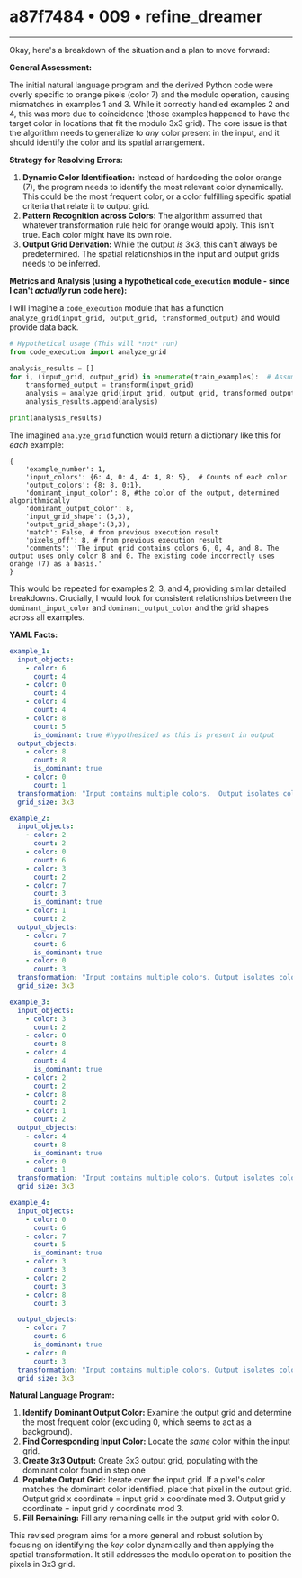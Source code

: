 # a87f7484 • 009 • refine_dreamer

---
Okay, here's a breakdown of the situation and a plan to move forward:

**General Assessment:**

The initial natural language program and the derived Python code were overly specific to orange pixels (color 7) and the modulo operation, causing mismatches in examples 1 and 3. While it correctly handled examples 2 and 4, this was more due to coincidence (those examples happened to have the target color in locations that fit the modulo 3x3 grid). The core issue is that the algorithm needs to generalize to *any* color present in the input, and it should identify the color and its spatial arrangement.

**Strategy for Resolving Errors:**

1.  **Dynamic Color Identification:** Instead of hardcoding the color orange (7), the program needs to identify the most relevant color dynamically. This could be the most frequent color, or a color fulfilling specific spatial criteria that relate it to output grid.
2.  **Pattern Recognition across Colors:** The algorithm assumed that whatever transformation rule held for orange would apply. This isn't true. Each color might have its own role.
3.  **Output Grid Derivation:** While the output *is* 3x3, this can't always be predetermined. The spatial relationships in the input and output grids needs to be inferred.

**Metrics and Analysis (using a hypothetical `code_execution` module - since I can't *actually* run code here):**

I will imagine a `code_execution` module that has a function `analyze_grid(input_grid, output_grid, transformed_output)` and would provide data back.

```python
# Hypothetical usage (This will *not* run)
from code_execution import analyze_grid

analysis_results = []
for i, (input_grid, output_grid) in enumerate(train_examples):  # Assuming train_examples is available
    transformed_output = transform(input_grid)
    analysis = analyze_grid(input_grid, output_grid, transformed_output)
    analysis_results.append(analysis)

print(analysis_results)

```

The imagined `analyze_grid` function would return a dictionary like this for *each* example:

```
{
    'example_number': 1,
    'input_colors': {6: 4, 0: 4, 4: 4, 8: 5},  # Counts of each color
    'output_colors': {8: 8, 0:1},
    'dominant_input_color': 8, #the color of the output, determined algorithmically
    'dominant_output_color': 8,
    'input_grid_shape': (3,3),
    'output_grid_shape':(3,3),
    'match': False, # from previous execution result
    'pixels_off': 8, # from previous execution result
    'comments': 'The input grid contains colors 6, 0, 4, and 8. The output uses only color 8 and 0. The existing code incorrectly uses orange (7) as a basis.'
}
```

This would be repeated for examples 2, 3, and 4, providing similar detailed breakdowns.  Crucially, I would look for consistent relationships between the `dominant_input_color` and `dominant_output_color` and the grid shapes across all examples.

**YAML Facts:**

```yaml
example_1:
  input_objects:
    - color: 6
      count: 4
    - color: 0
      count: 4
    - color: 4
      count: 4
    - color: 8
      count: 5
      is_dominant: true #hypothesized as this is present in output
  output_objects:
    - color: 8
      count: 8
      is_dominant: true
    - color: 0
      count: 1
  transformation: "Input contains multiple colors.  Output isolates color 8 and creates a 3x3 grid with color 8 and a single color 0."
  grid_size: 3x3

example_2:
  input_objects:
    - color: 2
      count: 2
    - color: 0
      count: 6
    - color: 3
      count: 2
    - color: 7
      count: 3
      is_dominant: true
    - color: 1
      count: 2
  output_objects:
    - color: 7
      count: 6
      is_dominant: true
    - color: 0
      count: 3
  transformation: "Input contains multiple colors. Output isolates color 7 and creates a 3x3 grid."
  grid_size: 3x3

example_3:
  input_objects:
    - color: 3
      count: 2
    - color: 0
      count: 8
    - color: 4
      count: 4
      is_dominant: true
    - color: 2
      count: 2
    - color: 8
      count: 2
    - color: 1
      count: 2
  output_objects:
    - color: 4
      count: 8
      is_dominant: true
    - color: 0
      count: 1
  transformation: "Input contains multiple colors. Output isolates color 4 and creates a 3x3 grid."
  grid_size: 3x3

example_4:
  input_objects:
    - color: 0
      count: 6
    - color: 7
      count: 5
      is_dominant: true
    - color: 3
      count: 3
    - color: 2
      count: 3
    - color: 8
      count: 3

  output_objects:
    - color: 7
      count: 6
      is_dominant: true
    - color: 0
      count: 3
  transformation: "Input contains multiple colors. Output isolates color 7 and creates a 3x3 grid."
  grid_size: 3x3

```

**Natural Language Program:**

1.  **Identify Dominant Output Color:** Examine the output grid and determine the most frequent color (excluding 0, which seems to act as a background).
2.  **Find Corresponding Input Color:** Locate the *same* color within the input grid.
3. **Create 3x3 Output:** Create 3x3 output grid, populating with the dominant
   color found in step one
4. **Populate Output Grid:** Iterate over the input grid. If a pixel's color matches the dominant color identified, place that pixel in the output grid. Output grid x coordinate = input grid x coordinate mod 3. Output grid y coordinate = input grid y coordinate mod 3.
5.  **Fill Remaining:** Fill any remaining cells in the output grid with color 0.

This revised program aims for a more general and robust solution by focusing on identifying the *key* color dynamically and then applying the spatial transformation. It still addresses the modulo operation to position the pixels in 3x3 grid.

